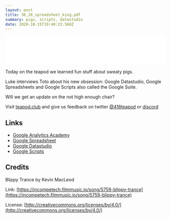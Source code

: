 ```yaml
---
layout: post
title: 36_28_spreadsheet_king.pdf
summary: pigs, scripts, datastudio
date: 2020-10-15T19:49:23.568Z
---
```

<iframe style="border: none" src="//html5-player.libsyn.com/embed/episode/id/16419728/height/90/theme/custom/thumbnail/yes/direction/backward/render-playlist/no/custom-color/87A93A/" height="90" width="100%" scrolling="no"  allowfullscreen webkitallowfullscreen mozallowfullscreen oallowfullscreen msallowfullscreen></iframe>

Today on the teapod we learned fun stuff about sweaty pigs.

Luke interviews Toto about his new obsession: Google Datastudio, Google Spreadsheets and Google Scripts also called the Google Suite.

Will we get an update on the not high enough chair?

Visit [teapod.club](https://teapod.club/) and give us feedback on twitter [@418teapod](https://twitter.com/418teapod) or [discord](https://discord.gg/WJtHWWz)

## Links

- [Google Analytics Academy](https://analytics.google.com/analytics/academy/)
- [Google Spreadsheet](https://docs.google.com/spreadsheets/u/0/)
- [Google Datastudio](https://datastudio.google.com/)
- [Google Scripts](https://script.google.com/)

## Credits

Blippy Trance by Kevin MacLeod

Link: [https://incompetech.filmmusic.io/song/5759-blippy-trance](https://incompetech.filmmusic.io/song/5759-blippy-trance)

License: [http://creativecommons.org/licenses/by/4.0/](http://creativecommons.org/licenses/by/4.0/)